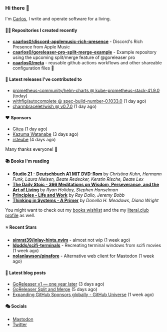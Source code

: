 ### Hi there 👋

I'm [Carlos](https://caarlos0.dev), I write and operate software for a living.

#### 👨‍💻 Repositories I created recently
- **[caarlos0/discord-applemusic-rich-presence](https://github.com/caarlos0/discord-applemusic-rich-presence)** - Discord&#39;s Rich Presence from Apple Music
- **[caarlos0/goreleaser-pro-split-merge-example](https://github.com/caarlos0/goreleaser-pro-split-merge-example)** - Example repository using the upcoming split/merge feature of @goreleaser pro
- **[caarlos0/meta](https://github.com/caarlos0/meta)** - reusable github actions workflows and other shareable configuration files 🫥

#### 🚀 Latest releases I've contributed to


- [prometheus-community/helm-charts @ kube-prometheus-stack-41.9.0](https://github.com/prometheus-community/helm-charts/releases/tag/kube-prometheus-stack-41.9.0) (today)
- [withfig/autocomplete @ spec-build-number-0.1033.0](https://github.com/withfig/autocomplete/releases/tag/spec-build-number-0.1033.0) (1 day ago)
- [charmbracelet/wish @ v0.7.0](https://github.com/charmbracelet/wish/releases/tag/v0.7.0) (1 day ago)

#### ❤️ Sponsors
- [Gitea](https://github.com/go-gitea) (1 day ago)
- [Kazuma Watanabe](https://github.com/wata727) (3 days ago)
- [rsteube](https://github.com/rsteube) (4 days ago)

Many thanks everyone! 🙏

#### 📚 Books I'm reading
- **[Studio 21 - Deutschbuch A1 MIT DVD-Rom](https://literal.club/caarlos0/book/laura-nielsen-hermann-funk-beate-redecker-christina-kuhn-kerstin-rische-beate-lex-studio-21-c60yd)** by _Christina Kuhn, Hermann Funk, Laura Nielsen, Beate Redecker, Kerstin Rische, Beate Lex_
- **[The Daily Stoic - 366 Meditations on Wisdom, Perseverance, and the Art of Living](https://literal.club/caarlos0/book/the-daily-stoic-lbfbd)** by _Ryan Holiday, Stephen Hanselman_
- **[Principles - Life and Work](https://literal.club/caarlos0/book/ray-dalioray-daliojeremy-bobbprinciples-a9caw)** by _Ray Dalio, Jeremy Bobb_
- **[Thinking in Systems - A Primer](https://literal.club/caarlos0/book/thinking-in-systems-0q34a)** by _Donella H. Meadows, Diana Wright_

You might want to check out my [books
wishlist](https://www.amazon.com.br/hz/wishlist/ls/EB8P7VS717SV) and the my
[literal.club profile](https://literal.club/caarlos0) as well.

#### ⭐ Recent Stars
- **[simrat39/inlay-hints.nvim](https://github.com/simrat39/inlay-hints.nvim)** - almost not wip (1 week ago)
- **[ldodds/scifi-terminals](https://github.com/ldodds/scifi-terminals)** - Recreating terminal windows from scifi movies (1 week ago)
- **[nolanlawson/pinafore](https://github.com/nolanlawson/pinafore)** - Alternative web client for Mastodon (1 week ago)

#### 📄 Latest blog posts
- [GoReleaser v1 — one year later](https://carlosbecker.com/posts/goreleaser-v1-1year/) (3 days ago)
- [GoReleaser Split and Merge](https://carlosbecker.com/posts/goreleaser-split-merge/) (5 days ago)
- [Expanding GitHub Sponsors globally - GitHub Universe](https://carlosbecker.com/posts/github-universe-2022/) (1 week ago)

#### 🎭 Socials

- <a href="https://mastodon.social/@caarlos0" rel="me">Mastodon</a>
- <a href="https://twitter.com/caarlos0" rel="me">Twitter</a>
